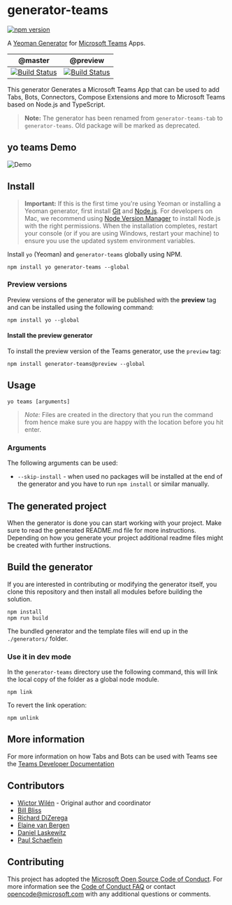 # generator-teams

[![npm version](https://badge.fury.io/js/generator-teams.svg)](https://badge.fury.io/js/generator-teams)

A [Yeoman Generator](http://yeoman.io/) for [Microsoft Teams](https://teams.microsoft.com) Apps.

 | @master | @preview |
 :--------:|:---------:
 [![Build Status](https://travis-ci.org/OfficeDev/generator-teams.svg?branch=master)](https://travis-ci.org/OfficeDev/generator-teams)|[![Build Status](https://travis-ci.org/OfficeDev/generator-teams.svg?branch=preview)](https://travis-ci.org/OfficeDev/generator-teams)

This generator Generates a Microsoft Teams App that can be used to add Tabs, Bots, Connectors, Compose Extensions and more to Microsoft Teams based on Node.js and TypeScript.

> **Note:** The generator has been renamed from `generator-teams-tab` to `generator-teams`.
> Old package will be marked as deprecated.

## yo teams Demo
![Demo](docs/assets/demo.gif)

## Install

> **Important:** If this is the first time you're using Yeoman or installing a Yeoman generator, first install [Git](https://git-scm.com/download) and [Node.js](https://nodejs.org). For developers on Mac, we recommend using [Node Version Manager](https://github.com/creationix/nvm) to install Node.js with the right permissions. When the installation completes, restart your console (or if you are using Windows, restart your machine) to ensure you use the updated system environment variables.

Install `yo` (Yeoman) and `generator-teams` globally using NPM.

``` Shell
npm install yo generator-teams --global
```

### Preview versions

Preview versions of the generator will be published with the **preview** tag and can be installed using the following command:

``` Shell
npm install yo --global
```

#### Install the preview generator

To install the preview version of the Teams generator, use the `preview` tag:

``` Shell
npm install generator-teams@preview --global
```

## Usage

``` Shell
yo teams [arguments]
```

> *Note:* Files are created in the directory that you run the command from hence make sure you are happy with the location before you hit enter.

### Arguments

 The following arguments can be used:

* `--skip-install` - when used no packages will be installed at the end of the generator and you have to run `npm install` or similar manually.

## The generated project

When the generator is done you can start working with your project. Make sure to read the generated README.md file for more instructions. Depending on how you generate your project additional readme files might be created with further instructions.

## Build the generator

If you are interested in contributing or modifying the generator itself, you clone this repository and then install all modules before building the solution.

``` Shell
npm install
npm run build
```

The bundled generator and the template files will end up in the `./generators/` folder.

### Use it in dev mode

In the `generator-teams` directory use the following command, this will link the local copy of the folder as a global node module.

``` Shell
npm link
```

To revert the link operation:

``` Shell
npm unlink
```

## More information

For more information on how Tabs and Bots can be used with Teams see the [Teams Developer Documentation](https://msdn.microsoft.com/en-us/microsoft-teams/ )

## Contributors

* [Wictor Wilén](https://github.com/wictorwilen) - Original author and coordinator
* [Bill Bliss](https://github.com/billbliss)
* [Richard DiZerega](https://github.com/richdizz)
* [Elaine van Bergen](https://github.com/laneyvb)
* [Daniel Laskewitz](https://github.com/Laskewitz)
* [Paul Schaeflein](https://github.com/pschaeflein)

## Contributing

This project has adopted the [Microsoft Open Source Code of Conduct](https://opensource.microsoft.com/codeofconduct/). For more information see the [Code of Conduct FAQ](https://opensource.microsoft.com/codeofconduct/faq/) or contact [opencode@microsoft.com](mailto:opencode@microsoft.com) with any additional questions or comments.
